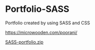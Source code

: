 # Portfolio-SASS
Portfolio created by using SASS and CSS


https://microwooden.com/poorani/

[SASS-portfolio.zip](https://github.com/Poorani-design/Portfolio-SASS/files/8282268/SASS-portfolio.zip)
